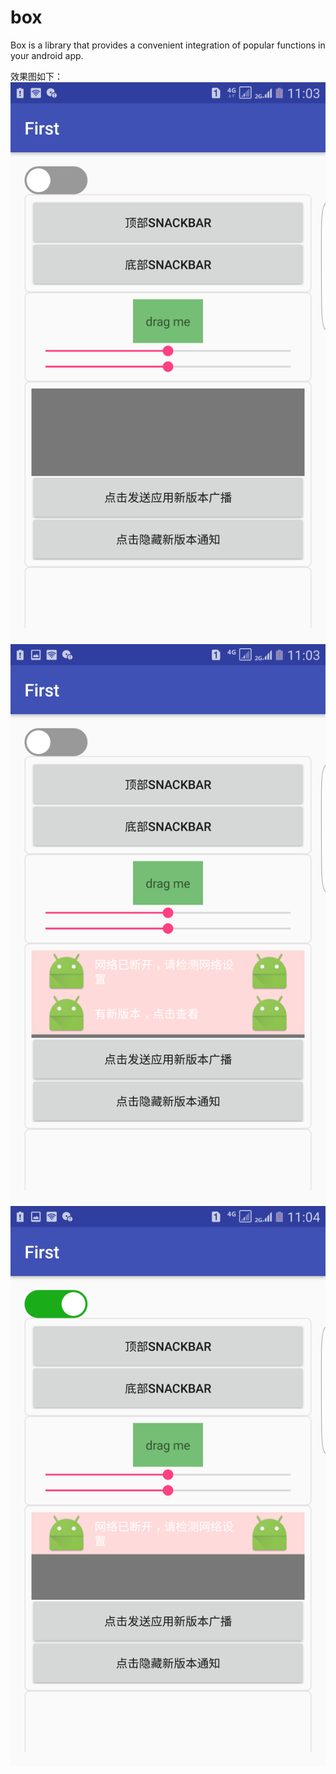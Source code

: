 # box
Box is a library that provides a convenient integration of popular functions in your android app.

效果图如下：
![image](https://github.com/ZBBei/box/blob/master/screenshot/1.png) 
![image](https://github.com/ZBBei/box/blob/master/screenshot/2.png) 
![image](https://github.com/ZBBei/box/blob/master/screenshot/3.png) 